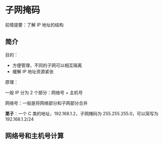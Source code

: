# 子网掩码

前情提要：了解 IP 地址的结构

## 简介

目的：

+ 方便管理，不同的子网可以相互隔离
+ 缓解 IP 地址资源紧张

原理：

一般 IP 分为 2 个部分：网络号 + 主机号

网络号：一般是将网络部分和子网部分合并

**栗子**：一个 C 类的地址，192.168.1.2，子网掩码为 255.255.255.0，可以简写为 192.168.1.2/24

## 网络号和主机号计算









